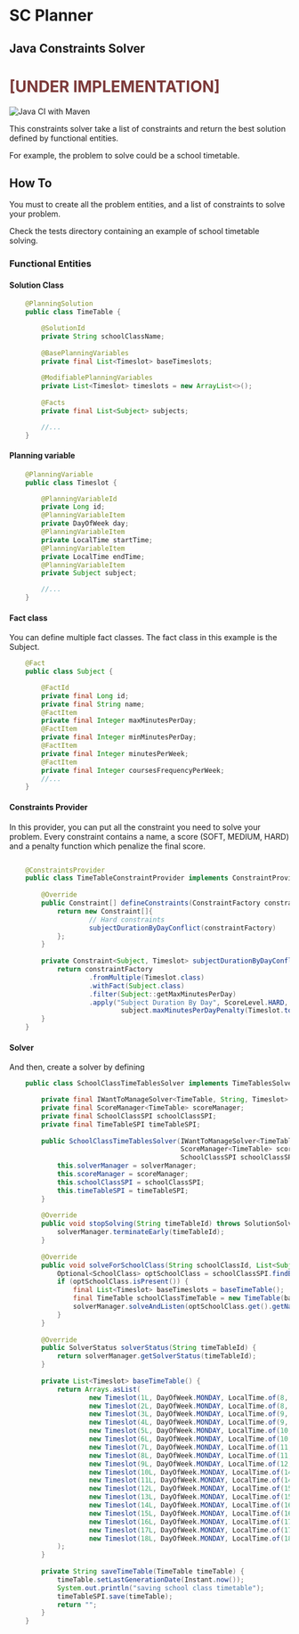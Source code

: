 # SC Planner 
<h2>Java Constraints Solver</h3>

<h1 style="color:#7c3939">[UNDER IMPLEMENTATION]</h1>

![Java CI with Maven](https://github.com/salimchami/sc-planner/workflows/Java%20CI%20with%20Maven/badge.svg)


This constraints solver take a list of constraints and return the best solution defined by functional entities.

For example, the problem to solve could be a school timetable.

## How To

You must to create all the problem entities, and a list of constraints to solve your problem.

Check the tests directory containing an example of school timetable solving.

### Functional Entities

#### Solution Class

```java
    @PlanningSolution
    public class TimeTable {

        @SolutionId
        private String schoolClassName;
    
        @BasePlanningVariables
        private final List<Timeslot> baseTimeslots;
    
        @ModifiablePlanningVariables
        private List<Timeslot> timeslots = new ArrayList<>();
    
        @Facts
        private final List<Subject> subjects;

        //...
    }
```

#### Planning variable

```java
    @PlanningVariable
    public class Timeslot {

        @PlanningVariableId
        private Long id;
        @PlanningVariableItem
        private DayOfWeek day;
        @PlanningVariableItem
        private LocalTime startTime;
        @PlanningVariableItem
        private LocalTime endTime;
        @PlanningVariableItem
        private Subject subject;

        //...
    }
```
        
#### Fact class

You can define multiple fact classes. The fact class in this example is the Subject.

```java
    @Fact
    public class Subject {

        @FactId
        private final Long id;
        private final String name;
        @FactItem
        private final Integer maxMinutesPerDay;
        @FactItem
        private final Integer minMinutesPerDay;
        @FactItem
        private final Integer minutesPerWeek;
        @FactItem
        private final Integer coursesFrequencyPerWeek;
        //...
    }
```

#### Constraints Provider

In this provider, you can put all the constraint you need to solve your problem. 
Every constraint contains a name, a score (SOFT, MEDIUM, HARD) and a penalty function which penalize the final score.

```java

    @ConstraintsProvider
    public class TimeTableConstraintProvider implements ConstraintProvider {
    
        @Override
        public Constraint[] defineConstraints(ConstraintFactory constraintFactory) {
            return new Constraint[]{
                    // Hard constraints
                    subjectDurationByDayConflict(constraintFactory)
            };
        }
    
        private Constraint<Subject, Timeslot> subjectDurationByDayConflict(ConstraintFactory constraintFactory) {
            return constraintFactory
                    .fromMultiple(Timeslot.class)
                    .withFact(Subject.class)
                    .filter(Subject::getMaxMinutesPerDay)
                    .apply("Subject Duration By Day", ScoreLevel.HARD, Timeslot::totalDurationInMinutes, (Subject subject, List<Timeslot> timeSlots) ->
                            subject.maxMinutesPerDayPenalty(Timeslot.totalDurationInMinutes(timeSlots)));
        }
    }
```    

#### Solver

And then, create a solver by defining 

```java
    public class SchoolClassTimeTablesSolver implements TimeTablesSolver {

        private final IWantToManageSolver<TimeTable, String, Timeslot> solverManager;
        private final ScoreManager<TimeTable> scoreManager;
        private final SchoolClassSPI schoolClassSPI;
        private final TimeTableSPI timeTableSPI;
    
        public SchoolClassTimeTablesSolver(IWantToManageSolver<TimeTable, String, Timeslot> solverManager,
                                           ScoreManager<TimeTable> scoreManager,
                                           SchoolClassSPI schoolClassSPI, TimeTableSPI timeTableSPI) {
            this.solverManager = solverManager;
            this.scoreManager = scoreManager;
            this.schoolClassSPI = schoolClassSPI;
            this.timeTableSPI = timeTableSPI;
        }
    
        @Override
        public void stopSolving(String timeTableId) throws SolutionSolvingException {
            solverManager.terminateEarly(timeTableId);
        }
    
        @Override
        public void solveForSchoolClass(String schoolClassId, List<Subject> subjects) throws SolutionConfigurationException, SolutionSolvingException {
            Optional<SchoolClass> optSchoolClass = schoolClassSPI.findById(schoolClassId);
            if (optSchoolClass.isPresent()) {
                final List<Timeslot> baseTimeslots = baseTimeTable();
                final TimeTable schoolClassTimeTable = new TimeTable(baseTimeslots, subjects);
                solverManager.solveAndListen(optSchoolClass.get().getName(), schoolClassTimeTable, this::saveTimeTable);
            }
        }
    
        @Override
        public SolverStatus solverStatus(String timeTableId) {
            return solverManager.getSolverStatus(timeTableId);
        }
    
        private List<Timeslot> baseTimeTable() {
            return Arrays.asList(
                    new Timeslot(1L, DayOfWeek.MONDAY, LocalTime.of(8, 0), LocalTime.of(8, 30), null),
                    new Timeslot(2L, DayOfWeek.MONDAY, LocalTime.of(8, 30), LocalTime.of(9, 0), null),
                    new Timeslot(3L, DayOfWeek.MONDAY, LocalTime.of(9, 0), LocalTime.of(9, 30), null),
                    new Timeslot(4L, DayOfWeek.MONDAY, LocalTime.of(9, 30), LocalTime.of(10, 0), null),
                    new Timeslot(5L, DayOfWeek.MONDAY, LocalTime.of(10, 0), LocalTime.of(10, 30), null),
                    new Timeslot(6L, DayOfWeek.MONDAY, LocalTime.of(10, 30), LocalTime.of(11, 0), null),
                    new Timeslot(7L, DayOfWeek.MONDAY, LocalTime.of(11, 0), LocalTime.of(11, 30), null),
                    new Timeslot(8L, DayOfWeek.MONDAY, LocalTime.of(11, 30), LocalTime.of(12, 0), null),
                    new Timeslot(9L, DayOfWeek.MONDAY, LocalTime.of(12, 0), LocalTime.of(12, 30), null),
                    new Timeslot(10L, DayOfWeek.MONDAY, LocalTime.of(14, 0), LocalTime.of(14, 30), null),
                    new Timeslot(11L, DayOfWeek.MONDAY, LocalTime.of(14, 30), LocalTime.of(15, 0), null),
                    new Timeslot(12L, DayOfWeek.MONDAY, LocalTime.of(15, 0), LocalTime.of(15, 30), null),
                    new Timeslot(13L, DayOfWeek.MONDAY, LocalTime.of(15, 30), LocalTime.of(16, 0), null),
                    new Timeslot(14L, DayOfWeek.MONDAY, LocalTime.of(16, 0), LocalTime.of(16, 30), null),
                    new Timeslot(15L, DayOfWeek.MONDAY, LocalTime.of(16, 30), LocalTime.of(17, 0), null),
                    new Timeslot(16L, DayOfWeek.MONDAY, LocalTime.of(17, 0), LocalTime.of(17, 30), null),
                    new Timeslot(17L, DayOfWeek.MONDAY, LocalTime.of(17, 30), LocalTime.of(18, 0), null),
                    new Timeslot(18L, DayOfWeek.MONDAY, LocalTime.of(18, 0), LocalTime.of(18, 30), null)
            );
        }
    
        private String saveTimeTable(TimeTable timeTable) {
            timeTable.setLastGenerationDate(Instant.now());
            System.out.println("saving school class timetable");
            timeTableSPI.save(timeTable);
            return "";
        }
    }
```
